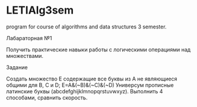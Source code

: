 # LETIAlg3sem
program for course of algorithms and data structures 3 semester.

Лабараторная №1

Получить практические навыки работы с логическими операциями над множествами. 

Задание

Создать множество  E содержащие все буквы из А не являющиеся общими для B, C и D;
E=A&(~B)&(~C)&(~D)
Универсум прописные латинские буквы (abcdefghijklmnopqrstuvwxyz).
Выполнить 4 способами, сравнить скорость.


